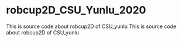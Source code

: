 # robcup2D_CSU_Yunlu_2020
This is source code about robcup2D of CSU_yunlu
This is source code about robcup2D of CSU_yunlu

